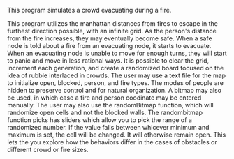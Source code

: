 This program simulates a crowd evacuating during a fire. 

This program utilizes the manhattan distances from fires to escape in the furthest direction possible, with an infinite grid. As the person's distance from the fire increases, they may eventually become safe.
 When a safe node is told about a fire from an evacuating node, it starts to evacuate. 
When an evacuating node is unable to move for enough turns, they will start to panic and move in less rational ways. 
It is possible to clear the grid, increment each generation, and create a randomized board focused on the idea of rubble interlaced in crowds. The user may use a text file for the map to initialize open, blocked, person, and fire types. 
The modes of people are hidden to preserve control and for natural organization. A bitmap may also be used, in which case a fire and person coodinate may be entered manually.
The user may also use the randomBitmap function, which will randomize open cells and not the blocked walls.
The randombitmap function picks has sliders which allow you to pick the range of a randomized number. If the value falls between whicever
minimum and maximum is set, the cell will be changed. It will otherwise remain open. This lets the you explore how the behaviors differ in the cases of obstacles or different
crowd or fire sizes.
